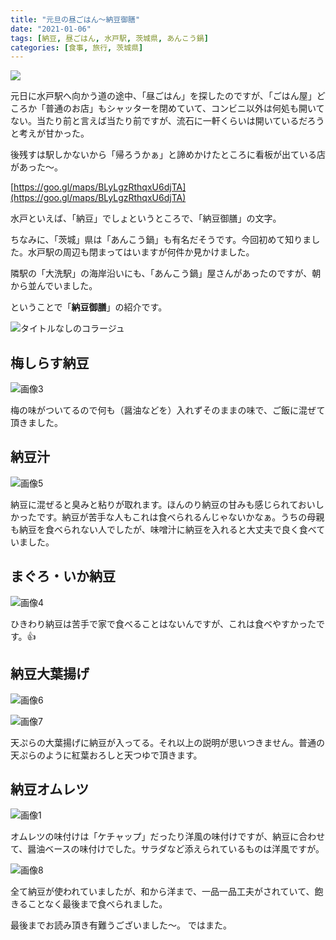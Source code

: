 ```yaml
---
title: "元旦の昼ごはん〜納豆御膳"
date: "2021-01-06"
tags: [納豆, 昼ごはん, 水戸駅, 茨城県, あんこう鍋]
categories: [食事, 旅行, 茨城県]
---
```


![](https://assets.st-note.com/production/uploads/images/42362255/rectangle_large_type_2_93af00c7363f7740f0583d779bd936f2.png?width=800)

元日に水戸駅へ向かう道の途中、「昼ごはん」を探したのですが、「ごはん屋」どころか「普通のお店」もシャッターを閉めていて、コンビニ以外は何処も開いてない。当たり前と言えば当たり前ですが、流石に一軒くらいは開いているだろうと考えが甘かった。

後残すは駅しかないから「帰ろうかぁ」と諦めかけたところに看板が出ている店があった〜。

[https://goo.gl/maps/BLyLgzRthqxU6djTA](https://goo.gl/maps/BLyLgzRthqxU6djTA)

水戸といえば、「納豆」でしょというところで、「納豆御膳」の文字。

ちなみに、「茨城」県は「あんこう鍋」も有名だそうです。今回初めて知りました。水戸駅の周辺も閉まってはいますが何件か見かけました。

隣駅の「大洗駅」の海岸沿いにも、「あんこう鍋」屋さんがあったのですが、朝から並んでいました。

ということで「**納豆御膳**」の紹介です。

![タイトルなしのコラージュ](/assets/nc4540924c230_picture_pc_dc0995619d6837ee0a0d7ca1aa0bdc0d.png)

## 梅しらす納豆

![画像3](/assets/nc4540924c230_picture_pc_0afeb69a9c27f4c2c1011ef26f637125.jpg)

梅の味がついてるので何も（醤油などを）入れずそのままの味で、ご飯に混ぜて頂きました。

## 納豆汁

![画像5](/assets/nc4540924c230_picture_pc_e969e5b538b8308a41cfc97f3cfee09a.jpg)

納豆に混ぜると臭みと粘りが取れます。ほんのり納豆の甘みも感じられておいしかったです。納豆が苦手な人もこれは食べられるんじゃないかなぁ。うちの母親も納豆を食べられない人でしたが、味噌汁に納豆を入れると大丈夫で良く食べていました。

## まぐろ・いか納豆

![画像4](/assets/nc4540924c230_picture_pc_23c56642dffd2236e5a1a2a25cc551e2.jpg)

ひきわり納豆は苦手で家で食べることはないんですが、これは食べやすかったです。👍

## 納豆大葉揚げ

![画像6](/assets/nc4540924c230_picture_pc_4a40cd8574e10144aae026aeb7847510.jpg)

![画像7](/assets/nc4540924c230_picture_pc_b218429d46f07de44fff22467ff1f9d3.jpg)

天ぷらの大葉揚げに納豆が入ってる。それ以上の説明が思いつきません。普通の天ぷらのように紅葉おろしと天つゆで頂きます。

## 納豆オムレツ

![画像1](/assets/nc4540924c230_picture_pc_1a7de836e1cd2b7bd3cd7707e9b490cc.jpg)

オムレツの味付けは「ケチャップ」だったり洋風の味付けですが、納豆に合わせて、醤油ベースの味付けでした。サラダなど添えられているものは洋風ですが。

![画像8](/assets/nc4540924c230_picture_pc_dc2d1a7bbe8e8650bb798cb373304707.jpg)

全て納豆が使われていましたが、和から洋まで、一品一品工夫がされていて、飽きることなく最後まで食べられました。

最後までお読み頂き有難うございました〜。 ではまた。
